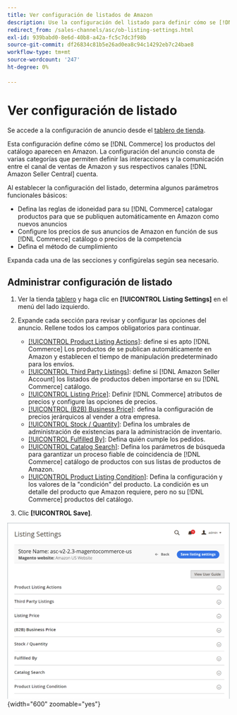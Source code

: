 ```yaml
---
title: Ver configuración de listados de Amazon
description: Use la configuración del listado para definir cómo se [!DNL Commerce] los productos del catálogo aparecen en [!DNL Amazon Marketplace].
redirect_from: /sales-channels/asc/ob-listing-settings.html
exl-id: 939babd0-8e6d-40b8-a42a-fc5c7dc3f98b
source-git-commit: df26834c81b5e26ad0ea8c94c14292eb7c24bae8
workflow-type: tm+mt
source-wordcount: '247'
ht-degree: 0%

---
```


# Ver configuración de listado

Se accede a la configuración de anuncio desde el [tablero de tienda](./amazon-store-dashboard.md).

Esta configuración define cómo se [!DNL Commerce] los productos del catálogo aparecen en Amazon. La configuración del anuncio consta de varias categorías que permiten definir las interacciones y la comunicación entre el canal de ventas de Amazon y sus respectivos canales [!DNL Amazon Seller Central] cuenta.

Al establecer la configuración del listado, determina algunos parámetros funcionales básicos:

- Defina las reglas de idoneidad para su [!DNL Commerce] catalogar productos para que se publiquen automáticamente en Amazon como nuevos anuncios
- Configure los precios de sus anuncios de Amazon en función de sus [!DNL Commerce] catálogo o precios de la competencia
- Defina el método de cumplimiento

Expanda cada una de las secciones y configúrelas según sea necesario.

## Administrar configuración de listado

1. Ver la tienda [tablero](./amazon-store-dashboard.md) y haga clic en **[!UICONTROL Listing Settings]** en el menú del lado izquierdo.

1. Expande cada sección para revisar y configurar las opciones del anuncio. Rellene todos los campos obligatorios para continuar.

   - [[!UICONTROL Product Listing Actions]](./product-listing-actions.md): define si es apto [!DNL Commerce] Los productos de se publican automáticamente en Amazon y establecen el tiempo de manipulación predeterminado para los envíos.
   - [[!UICONTROL Third Party Listings]](./third-party-listing-settings.md): define si [!DNL Amazon Seller Account] los listados de productos deben importarse en su [!DNL Commerce] catálogo.
   - [[!UICONTROL Listing Price]](./listing-price.md): Definir [!DNL Commerce] atributos de precios y configure las opciones de precios.
   - [[!UICONTROL (B2B) Business Price]](./business-pricing.md): defina la configuración de precios jerárquicos al vender a otra empresa.
   - [[!UICONTROL Stock / Quantity]](./stock-quantity.md): Defina los umbrales de administración de existencias para la administración de inventario.
   - [[!UICONTROL Fulfilled By]](./fulfilled-by.md)\: Defina quién cumple los pedidos.
   - [[!UICONTROL Catalog Search]](./catalog-search.md): Defina los parámetros de búsqueda para garantizar un proceso fiable de coincidencia de [!DNL Commerce] catálogo de productos con sus listas de productos de Amazon.
   - [[!UICONTROL Product Listing Condition]](./product-listing-condition.md): Defina la configuración y los valores de la &quot;condición&quot; del producto. La condición es un detalle del producto que Amazon requiere, pero no su [!DNL Commerce] productos del catálogo.

1. Clic **[!UICONTROL Save]**.

![Configuración de anuncio](assets/amazon-listing-settings.png){width="600" zoomable="yes"}
